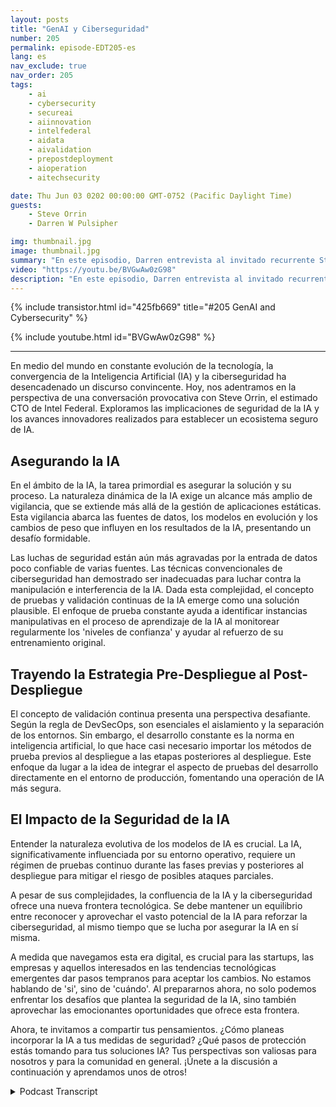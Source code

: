 ```yaml
---
layout: posts
title: "GenAI y Ciberseguridad"
number: 205
permalink: episode-EDT205-es
lang: es
nav_exclude: true
nav_order: 205
tags:
    - ai
    - cybersecurity
    - secureai
    - aiinnovation
    - intelfederal
    - aidata
    - aivalidation
    - prepostdeployment
    - aioperation
    - aitechsecurity

date: Thu Jun 03 0202 00:00:00 GMT-0752 (Pacific Daylight Time)
guests:
    - Steve Orrin
    - Darren W Pulsipher

img: thumbnail.jpg
image: thumbnail.jpg
summary: "En este episodio, Darren entrevista al invitado recurrente Steve Orrin, CTO de Intel Federal, acerca de la intersección de la Inteligencia Artificial (IA) y la ciberseguridad. Aprovechar el potencial de la IA para fortalecer la ciberseguridad mientras se garantiza la seguridad de la propia IA requiere un equilibrio que exige una preparación temprana y estrategias innovadoras."
video: "https://youtu.be/BVGwAw0zG98"
description: "En este episodio, Darren entrevista al invitado recurrente Steve Orrin, CTO de Intel Federal, acerca de la intersección de la Inteligencia Artificial (IA) y la ciberseguridad. Aprovechar el potencial de la IA para fortalecer la ciberseguridad mientras se garantiza la seguridad de la propia IA requiere un equilibrio que exige una preparación temprana y estrategias innovadoras."
---
```


<div>
{% include transistor.html id="425fb669" title="#205 GenAI and Cybersecurity" %}

{% include youtube.html id="BVGwAw0zG98" %}
</div>

---

En medio del mundo en constante evolución de la tecnología, la convergencia de la Inteligencia Artificial (IA) y la ciberseguridad ha desencadenado un discurso convincente. Hoy, nos adentramos en la perspectiva de una conversación provocativa con Steve Orrin, el estimado CTO de Intel Federal. Exploramos las implicaciones de seguridad de la IA y los avances innovadores realizados para establecer un ecosistema seguro de IA.

## Asegurando la IA

En el ámbito de la IA, la tarea primordial es asegurar la solución y su proceso. La naturaleza dinámica de la IA exige un alcance más amplio de vigilancia, que se extiende más allá de la gestión de aplicaciones estáticas. Esta vigilancia abarca las fuentes de datos, los modelos en evolución y los cambios de peso que influyen en los resultados de la IA, presentando un desafío formidable.

Las luchas de seguridad están aún más agravadas por la entrada de datos poco confiable de varias fuentes. Las técnicas convencionales de ciberseguridad han demostrado ser inadecuadas para luchar contra la manipulación e interferencia de la IA. Dada esta complejidad, el concepto de pruebas y validación continuas de la IA emerge como una solución plausible. El enfoque de prueba constante ayuda a identificar instancias manipulativas en el proceso de aprendizaje de la IA al monitorear regularmente los 'niveles de confianza' y ayudar al refuerzo de su entrenamiento original.

## Trayendo la Estrategia Pre-Despliegue al Post-Despliegue

El concepto de validación continua presenta una perspectiva desafiante. Según la regla de DevSecOps, son esenciales el aislamiento y la separación de los entornos. Sin embargo, el desarrollo constante es la norma en inteligencia artificial, lo que hace casi necesario importar los métodos de prueba previos al despliegue a las etapas posteriores al despliegue. Este enfoque da lugar a la idea de integrar el aspecto de pruebas del desarrollo directamente en el entorno de producción, fomentando una operación de IA más segura.

## El Impacto de la Seguridad de la IA

Entender la naturaleza evolutiva de los modelos de IA es crucial. La IA, significativamente influenciada por su entorno operativo, requiere un régimen de pruebas continuo durante las fases previas y posteriores al despliegue para mitigar el riesgo de posibles ataques parciales.

A pesar de sus complejidades, la confluencia de la IA y la ciberseguridad ofrece una nueva frontera tecnológica. Se debe mantener un equilibrio entre reconocer y aprovechar el vasto potencial de la IA para reforzar la ciberseguridad, al mismo tiempo que se lucha por asegurar la IA en sí misma.

A medida que navegamos esta era digital, es crucial para las startups, las empresas y aquellos interesados en las tendencias tecnológicas emergentes dar pasos tempranos para aceptar los cambios. No estamos hablando de 'si', sino de 'cuándo'. Al prepararnos ahora, no solo podemos enfrentar los desafíos que plantea la seguridad de la IA, sino también aprovechar las emocionantes oportunidades que ofrece esta frontera.

Ahora, te invitamos a compartir tus pensamientos. ¿Cómo planeas incorporar la IA a tus medidas de seguridad? ¿Qué pasos de protección estás tomando para tus soluciones IA? Tus perspectivas son valiosas para nosotros y para la comunidad en general. ¡Únete a la discusión a continuación y aprendamos unos de otros!



<details>
<summary> Podcast Transcript </summary>

<p></p>

</details>
